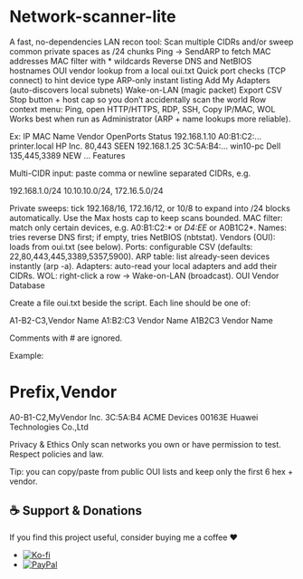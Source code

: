 # Network-scanner-lite

A fast, no-dependencies LAN recon tool:
Scan multiple CIDRs and/or sweep common private spaces as /24 chunks
Ping → SendARP to fetch MAC addresses
MAC filter with * wildcards
Reverse DNS and NetBIOS hostnames
OUI vendor lookup from a local oui.txt
Quick port checks (TCP connect) to hint device type
ARP-only instant listing
Add My Adapters (auto-discovers local subnets)
Wake-on-LAN (magic packet)
Export CSV
Stop button + host cap so you don’t accidentally scan the world
Row context menu: Ping, open HTTP/HTTPS, RDP, SSH, Copy IP/MAC, WOL
Works best when run as Administrator (ARP + name lookups more reliable).

Ex:
IP              MAC                Name              Vendor       OpenPorts     Status
192.168.1.10    A0:B1:C2:...      printer.local     HP Inc.      80,443        SEEN
192.168.1.25    3C:5A:B4:...      win10-pc          Dell         135,445,3389  NEW
...
Features

Multi-CIDR input: paste comma or newline separated CIDRs, e.g.

192.168.1.0/24
10.10.10.0/24, 172.16.5.0/24

Private sweeps: tick 192.168/16, 172.16/12, or 10/8 to expand into /24 blocks automatically. Use the Max hosts cap to keep scans bounded.
MAC filter: match only certain devices, e.g. A0:B1:C2:* or *D4:EE* or A0B1C2*.
Names: tries reverse DNS first; if empty, tries NetBIOS (nbtstat).
Vendors (OUI): loads from oui.txt (see below).
Ports: configurable CSV (defaults: 22,80,443,445,3389,5357,5900).
ARP table: list already-seen devices instantly (arp -a).
Adapters: auto-read your local adapters and add their CIDRs.
WOL: right-click a row → Wake-on-LAN (broadcast).
OUI Vendor Database

Create a file oui.txt beside the script. Each line should be one of:

A1-B2-C3,Vendor Name
A1:B2:C3 Vendor Name
A1B2C3 Vendor Name

Comments with # are ignored.

Example:
# Prefix,Vendor
A0-B1-C2,MyVendor Inc.
3C:5A:B4 ACME Devices
00163E Huawei Technologies Co.,Ltd

Privacy & Ethics
Only scan networks you own or have permission to test. Respect policies and law.

Tip: you can copy/paste from public OUI lists and keep only the first 6 hex + vendor.

## ☕ Support & Donations
If you find this project useful, consider buying me a coffee ❤️  

- [![Ko-fi](https://img.shields.io/badge/Ko--fi-Donate-orange)](ko-fi.com/boby231981)
- [![PayPal](https://img.shields.io/badge/PayPal-Donate-blue)](https://paypal.me/boby231981)


